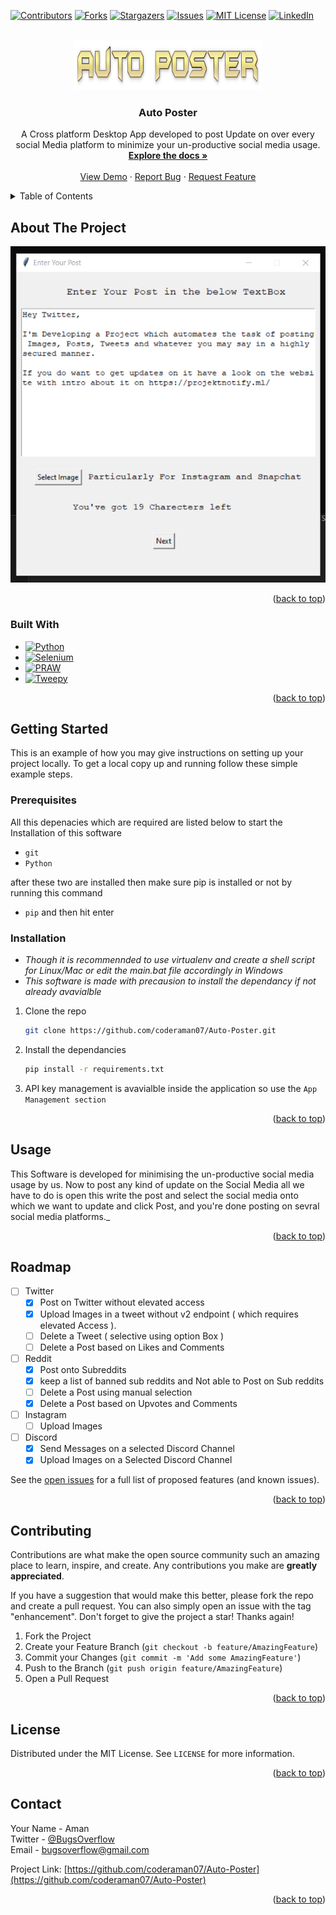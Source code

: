 <!-- Improved compatibility of back to top link: See: https://github.com/othneildrew/Best-README-Template/pull/73 -->
<a name="readme-top"></a>
[![Contributors][contributors-shield]][contributors-url]
[![Forks][forks-shield]][forks-url]
[![Stargazers][stars-shield]][stars-url]
[![Issues][issues-shield]][issues-url]
[![MIT License][license-shield]][license-url]
[![LinkedIn][linkedin-shield]][linkedin-url]



<!-- PROJECT LOGO -->
<br />
<div align="center">
  <a href="https://github.com/coderaman07/Auto-Poster">
    <img src="images/autoPoster.png" alt="Logo" width="300" height="80">
  </a>

<h3 align="center">Auto Poster</h3>

  <p align="center">
    A Cross platform Desktop App developed to post Update on over every social Media platform to minimize your un-productive social media usage.
    <br />
    <a href="https://github.com/coderaman07/Auto-Poster/wiki"><strong>Explore the docs »</strong></a>
    <br />
    <br />
    <a href="https://github.com/coderaman07/Auto-Poster">View Demo</a>
    ·
    <a href="https://github.com/coderaman07/Auto-Poster/issues">Report Bug</a>
    ·
    <a href="https://github.com/coderaman07/Auto-Poster/issues">Request Feature</a>
  </p>
</div>



<!-- TABLE OF CONTENTS -->
<details>
  <summary>Table of Contents</summary>
  <ol>
    <li>
      <a href="#about-the-project">About The Project</a>
      <ul>
        <li><a href="#built-with">Built With</a></li>
      </ul>
    </li>
    <li>
      <a href="#getting-started">Getting Started</a>
      <ul>
        <li><a href="#prerequisites">Prerequisites</a></li>
        <li><a href="#installation">Installation</a></li>
      </ul>
    </li>
    <li><a href="#usage">Usage</a></li>
    <li><a href="#roadmap">Roadmap</a></li>
    <li><a href="#contributing">Contributing</a></li>
    <li><a href="#license">License</a></li>
    <li><a href="#contact">Contact</a></li>
    <li><a href="#acknowledgments">Acknowledgments</a></li>
  </ol>
</details>



<!-- ABOUT THE PROJECT -->
## About The Project

[![Product Name Screen Shot][product-screenshot]](./images/demo.png)

<p align="right">(<a href="#readme-top">back to top</a>)</p>



### Built With

 * [![Python][Python]][Python-url] 
 * [![Selenium][Selenium]][Selenium-url] 
 * [![PRAW][PRAW]][PRAW-url] 
 * [![Tweepy][Tweepy]][Tweepy-url]

<p align="right">(<a href="#readme-top">back to top</a>)</p>



<!-- GETTING STARTED -->
## Getting Started

This is an example of how you may give instructions on setting up your project locally.
To get a local copy up and running follow these simple example steps.

### Prerequisites

All this depenacies which are required are listed below to start the Installation of this software
* `git`
* `Python`

after these two are installed then make sure pip is installed or not by running this command  

 - ````pip```` and then hit enter

### Installation

- *Though it is recommennded to use virtualenv and create a shell script for Linux/Mac or edit the main.bat file accordingly in Windows*  
- *This software is made with precausion to install the dependancy if not already avavialble*

1. Clone the repo
   ```sh
   git clone https://github.com/coderaman07/Auto-Poster.git
   ```
3. Install the dependancies
   ```sh
   pip install -r requirements.txt 
   ```
4. API key management is avavialble inside the application so use the `App Management section`

<p align="right">(<a href="#readme-top">back to top</a>)</p>



<!-- USAGE EXAMPLES -->
## Usage

This Software is developed for minimising the un-productive social media usage by us. Now to post any kind of update on the Social Media all we have to do is open this write the post and select the social media onto which we want to update and click Post, and you're done posting on sevral social media platforms._

<p align="right">(<a href="#readme-top">back to top</a>)</p>



<!-- ROADMAP -->
## Roadmap

- [ ] Twitter
  - [x] Post on Twitter without elevated access
  - [x] Upload Images in a tweet without v2 endpoint ( which requires elevated Access ).
  - [ ] Delete a Tweet ( selective using option Box )
  - [ ] Delete a Post based on Likes and Comments
- [ ] Reddit
  - [x] Post onto Subreddits
  - [x] keep a list of banned sub reddits and Not able to Post on Sub reddits
  - [ ] Delete a Post using manual selection
  - [x] Delete a Post based on Upvotes and Comments
- [ ] Instagram
    - [ ] Upload Images
- [ ] Discord
  - [x] Send Messages on a selected Discord Channel
  - [x] Upload Images on a Selected Discord Channel

See the [open issues](https://github.com/coderaman07/Auto-Poster/issues) for a full list of proposed features (and known issues).

<p align="right">(<a href="#readme-top">back to top</a>)</p>



<!-- CONTRIBUTING -->
## Contributing

Contributions are what make the open source community such an amazing place to learn, inspire, and create. Any contributions you make are **greatly appreciated**.

If you have a suggestion that would make this better, please fork the repo and create a pull request. You can also simply open an issue with the tag "enhancement".
Don't forget to give the project a star! Thanks again!

1. Fork the Project
2. Create your Feature Branch (`git checkout -b feature/AmazingFeature`)
3. Commit your Changes (`git commit -m 'Add some AmazingFeature'`)
4. Push to the Branch (`git push origin feature/AmazingFeature`)
5. Open a Pull Request

<p align="right">(<a href="#readme-top">back to top</a>)</p>



<!-- LICENSE -->
## License

Distributed under the MIT License. See `LICENSE` for more information.

<p align="right">(<a href="#readme-top">back to top</a>)</p>



<!-- CONTACT -->
## Contact

Your Name - Aman  
Twitter - [@BugsOverflow](https://twitter.com/BugsOverflow)  
Email - bugsoverflow@gmail.com

Project Link: [https://github.com/coderaman07/Auto-Poster](https://github.com/coderaman07/Auto-Poster)

<p align="right">(<a href="#readme-top">back to top</a>)</p>



<!-- MARKDOWN LINKS & IMAGES -->
<!-- https://www.markdownguide.org/basic-syntax/#reference-style-links -->
[contributors-shield]: https://img.shields.io/github/contributors/coderaman07/Auto-Poster.svg?style=for-the-badge
[contributors-url]: https://github.com/coderaman07/Auto-Poster/graphs/contributors
[forks-shield]: https://img.shields.io/github/forks/coderaman07/Auto-Poster.svg?style=for-the-badge
[forks-url]: https://github.com/coderaman07/Auto-Poster/network/members
[stars-shield]: https://img.shields.io/github/stars/coderaman07/Auto-Poster.svg?style=for-the-badge
[stars-url]: https://github.com/coderaman07/Auto-Poster/stargazers
[issues-shield]: https://img.shields.io/github/issues/coderaman07/Auto-Poster.svg?style=for-the-badge
[issues-url]: https://github.com/coderaman07/Auto-Poster/issues
[license-shield]: https://img.shields.io/github/license/coderaman07/Auto-Poster.svg?style=for-the-badge
[license-url]: https://github.com/coderaman07/Auto-Poster/blob/master/LICENSE.txt
[linkedin-shield]: https://img.shields.io/badge/-LinkedIn-black.svg?style=for-the-badge&logo=linkedin&colorB=555
[linkedin-url]: https://linkedin.com/in/coderaman07
[product-screenshot]: images/demo.png
[Python]: https://img.shields.io/badge/-Python-red
[Python-url]: https://python.org/
[Selenium]: https://img.shields.io/badge/-Selenium-brightgreen
[Selenium-url]: https://www.selenium.dev/
[Tweepy]: https://img.shields.io/badge/-Tweepy-yellowgreen
[Tweepy-url]: https://docs.tweepy.org/en/stable/
[PRAW]: https://img.shields.io/badge/-PRAW-lightgrey
[PRAW-url]: https://praw.readthedocs.io/en/stable/
